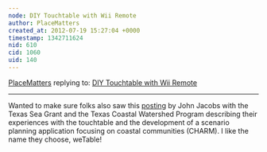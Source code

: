 ```yaml
---
node: DIY Touchtable with Wii Remote
author: PlaceMatters
created_at: 2012-07-19 15:27:04 +0000
timestamp: 1342711624
nid: 610
cid: 1060
uid: 140
---
```




[PlaceMatters](../profile/PlaceMatters) replying to: [DIY Touchtable with Wii Remote](../notes/placematters/5-5-2011/diy-touchtable-wii-remote)

----
Wanted to make sure folks also saw this <a href="http://publiclaboratory.org/notes/jacobsimonson/10-19-2011/wetable-and-charm">posting</a> by John Jacobs with the Texas Sea Grant and the Texas Coastal Watershed Program describing their experiences with the touchtable and the development of a scenario planning application focusing on coastal communities (CHARM).  I like the name they choose, weTable!